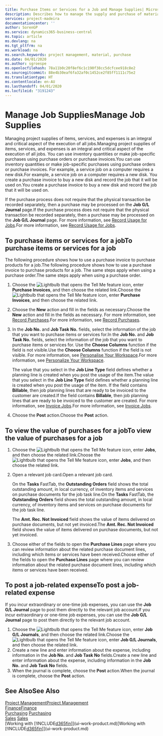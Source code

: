 ```yaml
---
title: Purchase Items or Services for a Job and Manage Supplies| Microsoft Docs
description: Describes how to manage the supply and purchase of material and services to jobs.
services: project-madeira
documentationcenter: ''
author: SorenGP
ms.service: dynamics365-business-central
ms.topic: article
ms.devlang: na
ms.tgt_pltfrm: na
ms.workload: na
ms.search.keywords: project management, material, purchase
ms.date: 04/01/2020
ms.author: sgroespe
ms.openlocfilehash: 78a11b0c20f8ef6c1c190f38cc5dcfcee918c8e2
ms.sourcegitcommit: 88e4b30eaf6fa32af0c1452ce2f85ff1111c75e2
ms.translationtype: HT
ms.contentlocale: en-AU
ms.lasthandoff: 04/01/2020
ms.locfileid: "3191243"
---
```

# <a name="manage-job-supplies"></a><span data-ttu-id="e6d5b-103">Manage Job Supplies</span><span class="sxs-lookup"><span data-stu-id="e6d5b-103">Manage Job Supplies</span></span>
<span data-ttu-id="e6d5b-104">Managing project supplies of items, services, and expenses is an integral and critical aspect of the execution of all jobs.</span><span class="sxs-lookup"><span data-stu-id="e6d5b-104">Managing project supplies of items, services, and expenses is an integral and critical aspect of the execution of all jobs.</span></span> <span data-ttu-id="e6d5b-105">You can use inventory quantities or make job-specific purchases using purchase orders or purchase invoices.</span><span class="sxs-lookup"><span data-stu-id="e6d5b-105">You can use inventory quantities or make job-specific purchases using purchase orders or purchase invoices.</span></span> <span data-ttu-id="e6d5b-106">For example, a service job on a computer requires a new disk.</span><span class="sxs-lookup"><span data-stu-id="e6d5b-106">For example, a service job on a computer requires a new disk.</span></span> <span data-ttu-id="e6d5b-107">You create a purchase invoice to buy a new disk and record the job that it will be used on.</span><span class="sxs-lookup"><span data-stu-id="e6d5b-107">You create a purchase invoice to buy a new disk and record the job that it will be used on.</span></span>

<span data-ttu-id="e6d5b-108">If the purchase process does not require that the physical transaction be recorded separately, then a purchase may be processed on the **Job G/L Journal** page.</span><span class="sxs-lookup"><span data-stu-id="e6d5b-108">If the purchase process does not require that the physical transaction be recorded separately, then a purchase may be processed on the **Job G/L Journal** page.</span></span> <span data-ttu-id="e6d5b-109">For more information, see [Record Usage for Jobs](projects-how-record-job-usage.md).</span><span class="sxs-lookup"><span data-stu-id="e6d5b-109">For more information, see [Record Usage for Jobs](projects-how-record-job-usage.md).</span></span>

## <a name="to-purchase-items-or-services-for-a-job"></a><span data-ttu-id="e6d5b-110">To purchase items or services for a job</span><span class="sxs-lookup"><span data-stu-id="e6d5b-110">To purchase items or services for a job</span></span>
<span data-ttu-id="e6d5b-111">The following procedure shows how to use a purchase invoice to purchase products for a job.</span><span class="sxs-lookup"><span data-stu-id="e6d5b-111">The following procedure shows how to use a purchase invoice to purchase products for a job.</span></span> <span data-ttu-id="e6d5b-112">The same steps apply when using a purchase order.</span><span class="sxs-lookup"><span data-stu-id="e6d5b-112">The same steps apply when using a purchase order.</span></span>  

1. <span data-ttu-id="e6d5b-113">Choose the ![Lightbulb that opens the Tell Me feature](media/ui-search/search_small.png "Tell me what you want to do") icon, enter **Purchase Invoices**, and then choose the related link.</span><span class="sxs-lookup"><span data-stu-id="e6d5b-113">Choose the ![Lightbulb that opens the Tell Me feature](media/ui-search/search_small.png "Tell me what you want to do") icon, enter **Purchase Invoices**, and then choose the related link.</span></span>  
2. <span data-ttu-id="e6d5b-114">Choose the **New** action and fill in the fields as necessary.</span><span class="sxs-lookup"><span data-stu-id="e6d5b-114">Choose the **New** action and fill in the fields as necessary.</span></span> <span data-ttu-id="e6d5b-115">For more information, see [Record Purchases](purchasing-how-record-purchases.md).</span><span class="sxs-lookup"><span data-stu-id="e6d5b-115">For more information, see [Record Purchases](purchasing-how-record-purchases.md).</span></span>
3. <span data-ttu-id="e6d5b-116">In the **Job No.** and **Job Task No.** fields, select the information of the job that you want to purchase items or services for.</span><span class="sxs-lookup"><span data-stu-id="e6d5b-116">In the **Job No.** and **Job Task No.** fields, select the information of the job that you want to purchase items or services for.</span></span> <span data-ttu-id="e6d5b-117">Use the **Choose Columns** function if the field is not visible.</span><span class="sxs-lookup"><span data-stu-id="e6d5b-117">Use the **Choose Columns** function if the field is not visible.</span></span> <span data-ttu-id="e6d5b-118">For more information, see [Personalise Your Workspace](ui-personalization-user.md).</span><span class="sxs-lookup"><span data-stu-id="e6d5b-118">For more information, see [Personalize Your Workspace](ui-personalization-user.md).</span></span>

    <span data-ttu-id="e6d5b-119">The value that you select in the **Job Line Type** field defines whether a planning line is created when you post the usage of the item.</span><span class="sxs-lookup"><span data-stu-id="e6d5b-119">The value that you select in the **Job Line Type** field defines whether a planning line is created when you post the usage of the item.</span></span> <span data-ttu-id="e6d5b-120">If the field contains **Billable**, then job planning lines that are ready to be invoiced to the customer are created.</span><span class="sxs-lookup"><span data-stu-id="e6d5b-120">If the field contains **Billable**, then job planning lines that are ready to be invoiced to the customer are created.</span></span> <span data-ttu-id="e6d5b-121">For more information, see [Invoice Jobs](projects-how-invoice-jobs.md).</span><span class="sxs-lookup"><span data-stu-id="e6d5b-121">For more information, see [Invoice Jobs](projects-how-invoice-jobs.md).</span></span>
4. <span data-ttu-id="e6d5b-122">Choose the **Post** action.</span><span class="sxs-lookup"><span data-stu-id="e6d5b-122">Choose the **Post** action.</span></span>

## <a name="to-view-the-value-of-purchases-for-a-job"></a><span data-ttu-id="e6d5b-123">To view the value of purchases for a job</span><span class="sxs-lookup"><span data-stu-id="e6d5b-123">To view the value of purchases for a job</span></span>
1. <span data-ttu-id="e6d5b-124">Choose the ![Lightbulb that opens the Tell Me feature](media/ui-search/search_small.png "Tell me what you want to do") icon, enter **Jobs**, and then choose the related link.</span><span class="sxs-lookup"><span data-stu-id="e6d5b-124">Choose the ![Lightbulb that opens the Tell Me feature](media/ui-search/search_small.png "Tell me what you want to do") icon, enter **Jobs**, and then choose the related link.</span></span>
2. <span data-ttu-id="e6d5b-125">Open a relevant job card.</span><span class="sxs-lookup"><span data-stu-id="e6d5b-125">Open a relevant job card.</span></span>

    <span data-ttu-id="e6d5b-126">On the **Tasks** FastTab, the **Outstanding Orders** field shows the total outstanding amount, in local currency, of inventory items and services on purchase documents for the job task line.</span><span class="sxs-lookup"><span data-stu-id="e6d5b-126">On the **Tasks** FastTab, the **Outstanding Orders** field shows the total outstanding amount, in local currency, of inventory items and services on purchase documents for the job task line.</span></span>  

    <span data-ttu-id="e6d5b-127">The **Amt. Rec. Not Invoiced** field shows the value of items delivered on purchase documents, but not yet invoiced.</span><span class="sxs-lookup"><span data-stu-id="e6d5b-127">The **Amt. Rec. Not Invoiced** field shows the value of items delivered on purchase documents, but not yet invoiced.</span></span>  
3. <span data-ttu-id="e6d5b-128">Choose either of the fields to open the **Purchase Lines** page where you can review information about the related purchase document lines, including which items or services have been received.</span><span class="sxs-lookup"><span data-stu-id="e6d5b-128">Choose either of the fields to open the **Purchase Lines** page where you can review information about the related purchase document lines, including which items or services have been received.</span></span>

## <a name="to-post-a-job-related-expense"></a><span data-ttu-id="e6d5b-129">To post a job-related expense</span><span class="sxs-lookup"><span data-stu-id="e6d5b-129">To post a job-related expense</span></span>
<span data-ttu-id="e6d5b-130">If you incur extraordinary or one-time job expenses, you can use the **Job G/L Journal** page to post them directly to the relevant job account.</span><span class="sxs-lookup"><span data-stu-id="e6d5b-130">If you incur extraordinary or one-time job expenses, you can use the **Job G/L Journal** page to post them directly to the relevant job account.</span></span>

1. <span data-ttu-id="e6d5b-131">Choose the ![Lightbulb that opens the Tell Me feature](media/ui-search/search_small.png "Tell me what you want to do") icon, enter **Job G/L Journals**, and then choose the related link.</span><span class="sxs-lookup"><span data-stu-id="e6d5b-131">Choose the ![Lightbulb that opens the Tell Me feature](media/ui-search/search_small.png "Tell me what you want to do") icon, enter **Job G/L Journals**, and then choose the related link.</span></span>  
2. <span data-ttu-id="e6d5b-132">Create a new line and enter information about the expense, including information in the **Job No.** and **Job Task No** fields.</span><span class="sxs-lookup"><span data-stu-id="e6d5b-132">Create a new line and enter information about the expense, including information in the **Job No.** and **Job Task No** fields.</span></span>  
3. <span data-ttu-id="e6d5b-133">When the journal is complete, choose the **Post** action.</span><span class="sxs-lookup"><span data-stu-id="e6d5b-133">When the journal is complete, choose the **Post** action.</span></span>

## <a name="see-also"></a><span data-ttu-id="e6d5b-134">See Also</span><span class="sxs-lookup"><span data-stu-id="e6d5b-134">See Also</span></span>
[<span data-ttu-id="e6d5b-135">Project Management</span><span class="sxs-lookup"><span data-stu-id="e6d5b-135">Project Management</span></span>](projects-manage-projects.md)  
[<span data-ttu-id="e6d5b-136">Finance</span><span class="sxs-lookup"><span data-stu-id="e6d5b-136">Finance</span></span>](finance.md)  
<span data-ttu-id="e6d5b-137">[Purchasing](purchasing-manage-purchasing.md)       </span><span class="sxs-lookup"><span data-stu-id="e6d5b-137">[Purchasing](purchasing-manage-purchasing.md)       </span></span>  
<span data-ttu-id="e6d5b-138">[Sales](sales-manage-sales.md)    </span><span class="sxs-lookup"><span data-stu-id="e6d5b-138">[Sales](sales-manage-sales.md)    </span></span>  
<span data-ttu-id="e6d5b-139">[Working with [!INCLUDE[d365fin](includes/d365fin_md.md)]](ui-work-product.md)</span><span class="sxs-lookup"><span data-stu-id="e6d5b-139">[Working with [!INCLUDE[d365fin](includes/d365fin_md.md)]](ui-work-product.md)</span></span>  
